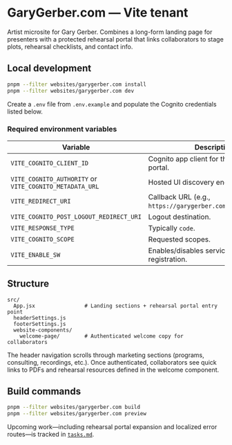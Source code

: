 # GaryGerber.com — Vite tenant

Artist microsite for Gary Gerber. Combines a long-form landing page for presenters with a protected
rehearsal portal that links collaborators to stage plots, rehearsal checklists, and contact info.

## Local development

```bash
pnpm --filter websites/garygerber.com install
pnpm --filter websites/garygerber.com dev
```

Create a `.env` file from `.env.example` and populate the Cognito credentials listed below.

### Required environment variables

| Variable | Description |
| --- | --- |
| `VITE_COGNITO_CLIENT_ID` | Cognito app client for the rehearsal portal. |
| `VITE_COGNITO_AUTHORITY` or `VITE_COGNITO_METADATA_URL` | Hosted UI discovery endpoint. |
| `VITE_REDIRECT_URI` | Callback URL (e.g., `https://garygerber.com/auth/callback`). |
| `VITE_COGNITO_POST_LOGOUT_REDIRECT_URI` | Logout destination. |
| `VITE_RESPONSE_TYPE` | Typically `code`. |
| `VITE_COGNITO_SCOPE` | Requested scopes. |
| `VITE_ENABLE_SW` | Enables/disables service-worker registration. |

## Structure

```
src/
  App.jsx                # Landing sections + rehearsal portal entry point
  headerSettings.js
  footerSettings.js
  website-components/
    welcome-page/        # Authenticated welcome copy for collaborators
```

The header navigation scrolls through marketing sections (programs, consulting, recordings, etc.).
Once authenticated, collaborators see quick links to PDFs and rehearsal resources defined in the
welcome component.

## Build commands

```bash
pnpm --filter websites/garygerber.com build
pnpm --filter websites/garygerber.com preview
```

Upcoming work—including rehearsal portal expansion and localized error routes—is tracked in
[`tasks.md`](./tasks.md).
